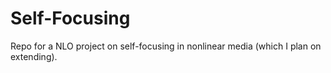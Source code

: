 # Self-Focusing
Repo for a NLO project on self-focusing in nonlinear media (which I plan on extending).
